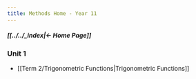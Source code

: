```yaml
---
title: Methods Home - Year 11
---
```


##### [[../../_index|← Home Page]]

### Unit 1
- [[Term 2/Trigonometric Functions|Trigonometric Functions]]